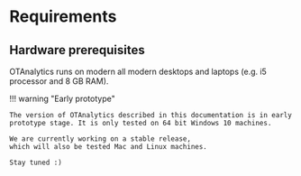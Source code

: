 # Requirements

## Hardware prerequisites

OTAnalytics runs on modern all modern desktops and laptops
(e.g. i5 processor and 8 GB RAM).

!!! warning "Early prototype"

    The version of OTAnalytics described in this documentation is in early
    prototype stage. It is only tested on 64 bit Windows 10 machines.

    We are currently working on a stable release,
    which will also be tested Mac and Linux machines.
    
    Stay tuned :)
